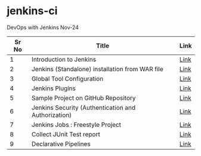 # jenkins-ci
DevOps with Jenkins Nov-24


Sr No | Title | Link
------|-------|------
1 | Introduction to Jenkins | [Link](./notes/01-introduction.md)
2 | Jenkins (Standalone) installation from WAR file | [Link](./notes/02-installation-from-war.md)
3 | Global Tool Configuration | [Link](./notes/03-tool-config.md)
4 | Jenkins Plugins | [Link](./notes/04-jenkins-plugins.md)
5 | Sample Project on GitHub Repository | [Link](./notes/05-sample-project-setup.md)
6 | Jenkins Security (Authentication and Authorization) | [Link](./notes/06-jenkins-security.md)
7 | Jenkins Jobs : Freestyle Project | [Link](/notes/07-freestyle-jobs.md)
8 | Collect JUnit Test report | [Link](/notes/08-test-reports.md)
9 | Declarative Pipelines | [Link](/notes/09-Pipelines.md)